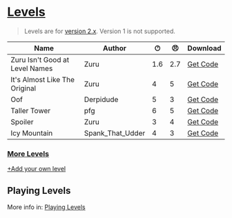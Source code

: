 # [Levels](https://pfgithub.github.io/goilevelmod/levels.html)

> Levels are for [version 2.x](https://github.com/pfgithub/goilevelmod/releases). Version 1 is not supported.

| Name                           | Author    | 🕐︎ | 😠︎ | Download                                        |
|--------------------------------|-----------|-----|-----|-------------------------------------------------|
| Zuru Isn't Good at Level Names | Zuru      | 1.6 | 2.7 | [Get Code](levels/zuruIsntGoodAtLevelNames.txt) |
| It's Almost Like The Original  | Zuru      | 4   | 5   | [Get Code](levels/itsAlmostLikeTheOriginal.txt) |
| Oof                            | Derpidude | 5   | 3   | [Get Code](levels/oof.txt)                      |
| Taller Tower                   | pfg       | 6   | 5   | [Get Code](levels/tallertower.txt)              |
| Spoiler                        | Zuru      | 3   | 4   | [Get Code](levels/spoiler.txt)                  |
| Icy Mountain            | Spank_That_Udder | 4   | 3   | [Get Code](levels/icyMountain.txt)              |


### [More Levels](https://docs.google.com/spreadsheets/d/1PiDh_Kk8_2RwIr03tHOT1qwdlY102GMFQ6_wALynjrA/edit?usp=sharing)

[+Add your own level](https://github.com/pfgithub/goilevelmod/blob/master/README.md#sharing-levels)

## Playing Levels

More info in: [Playing Levels](https://pfgithub.github.io/goilevelmod/index#playing-levels)
